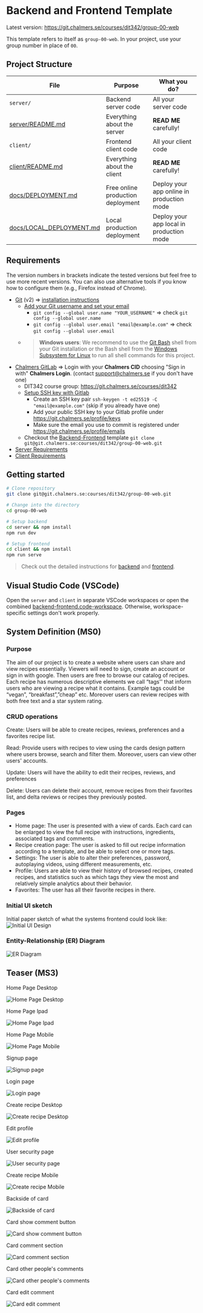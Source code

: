 # Backend and Frontend Template

Latest version: https://git.chalmers.se/courses/dit342/group-00-web

This template refers to itself as `group-00-web`. In your project, use your group number in place of `00`.

## Project Structure

| File        | Purpose           | What you do?  |
| ------------- | ------------- | ----- |
| `server/` | Backend server code | All your server code |
| [server/README.md](server/README.md) | Everything about the server | **READ ME** carefully! |
| `client/` | Frontend client code | All your client code |
| [client/README.md](client/README.md) | Everything about the client | **READ ME** carefully! |
| [docs/DEPLOYMENT.md](docs/DEPLOYMENT.md) | Free online production deployment | Deploy your app online in production mode |
| [docs/LOCAL_DEPLOYMENT.md](docs/LOCAL_DEPLOYMENT.md) | Local production deployment | Deploy your app local in production mode |

## Requirements

The version numbers in brackets indicate the tested versions but feel free to use more recent versions.
You can also use alternative tools if you know how to configure them (e.g., Firefox instead of Chrome).

* [Git](https://git-scm.com/) (v2) => [installation instructions](https://www.atlassian.com/git/tutorials/install-git)
  * [Add your Git username and set your email](https://docs.gitlab.com/ce/gitlab-basics/start-using-git.html#add-your-git-username-and-set-your-email)
    * `git config --global user.name "YOUR_USERNAME"` => check `git config --global user.name`
    * `git config --global user.email "email@example.com"` => check `git config --global user.email`
  * > **Windows users**: We recommend to use the [Git Bash](https://www.atlassian.com/git/tutorials/git-bash) shell from your Git installation or the Bash shell from the [Windows Subsystem for Linux](https://docs.microsoft.com/en-us/windows/wsl/install-win10) to run all shell commands for this project.
* [Chalmers GitLab](https://git.chalmers.se/) => Login with your **Chalmers CID** choosing "Sign in with" **Chalmers Login**. (contact [support@chalmers.se](mailto:support@chalmers.se) if you don't have one)
  * DIT342 course group: https://git.chalmers.se/courses/dit342
  * [Setup SSH key with Gitlab](https://docs.gitlab.com/ee/ssh/)
    * Create an SSH key pair `ssh-keygen -t ed25519 -C "email@example.com"` (skip if you already have one)
    * Add your public SSH key to your Gitlab profile under https://git.chalmers.se/profile/keys
    * Make sure the email you use to commit is registered under https://git.chalmers.se/profile/emails
  * Checkout the [Backend-Frontend](https://git.chalmers.se/courses/dit342/group-00-web) template `git clone git@git.chalmers.se:courses/dit342/group-00-web.git`
* [Server Requirements](./server/README.md#Requirements)
* [Client Requirements](./client/README.md#Requirements)

## Getting started

```bash
# Clone repository
git clone git@git.chalmers.se:courses/dit342/group-00-web.git

# Change into the directory
cd group-00-web

# Setup backend
cd server && npm install
npm run dev

# Setup frontend
cd client && npm install
npm run serve
```

> Check out the detailed instructions for [backend](./server/README.md) and [frontend](./client/README.md).

## Visual Studio Code (VSCode)

Open the `server` and `client` in separate VSCode workspaces or open the combined [backend-frontend.code-workspace](./backend-frontend.code-workspace). Otherwise, workspace-specific settings don't work properly.

## System Definition (MS0)

### Purpose

The aim of our project is to create a website where users can share and view recipes essentially. Viewers will need to sign, create an account or sign in with google. Then users are free to browse our catalog of recipes. Each recipe has numerous descriptive elements we call “tags'' that inform users who are viewing a recipe what it contains. Example tags could be “vegan”, “breakfast”,”cheap” etc. Moreover users can review recipes with both free text and a star system rating. 

### CRUD operations
Create: Users will be able to create recipes, reviews, preferences and a favorites recipe list.

Read: Provide users with recipes to view using the cards design pattern where users browse, search and filter them.
Moreover, users can view other users' accounts.

Update: Users will have the ability to edit their recipes, reviews, and preferences
 
Delete: Users can delete their account, remove recipes from their favorites list, and delta reviews or recipes they previously posted.


### Pages

* Home page: The user is presented with a view of cards. Each card can be enlarged to view the full recipe with instructions, ingredients, associated tags and comments.
* Recipe creation page: The user is asked to fill out recipe information according to a template, and be able to select one or more tags.
* Settings: The user is able to alter their preferences, password, autoplaying videos, using different measurements, etc.
* Profile: Users are able to view their history of browsed recipes, created recipes, and statistics such as which tags they view the most and relatively simple analytics about their behavior.
* Favorites: The user has all their favorite recipes in there. 

### Initial UI sketch
Initial paper sketch of what the systems frontend could look like:
![Initial UI Design](./images/initial_design.png)

### Entity-Relationship (ER) Diagram

![ER Diagram](./images/ER-diagram.png)

## Teaser (MS3)
Home Page Desktop

![Home Page Desktop](./images/home-screen.png)

Home Page Ipad

![Home Page Ipad](./images/ipad-homepage.png)

Home Page Mobile

![Home Page Mobile](./images/mobile-screen.png)

Signup page

![Signup page](./images/signup-page.png)

Login page

![Login page](./images/login-page.png)

Create recipe Desktop

![Create recipe Desktop](./images/widescreen-createRecipe.png)

Edit profile

![Edit profile](./images/edit-profile.png)

User security page

![User security page](./images/security-page.png)

Create recipe Mobile

![Create recipe Mobile](./images/mobile-createRecipe.png)

Backside of card

![Backside of card](./images/card-flip.png)

Card show comment button

![Card show comment button](./images/comment-button.png)

Card comment section

![Card comment section](./images/comment-section.png)

Card other people's comments

![Card other people's comments](./images/other-comments.png)

Card edit comment

![Card edit comment](./images/edit-comment.png)

